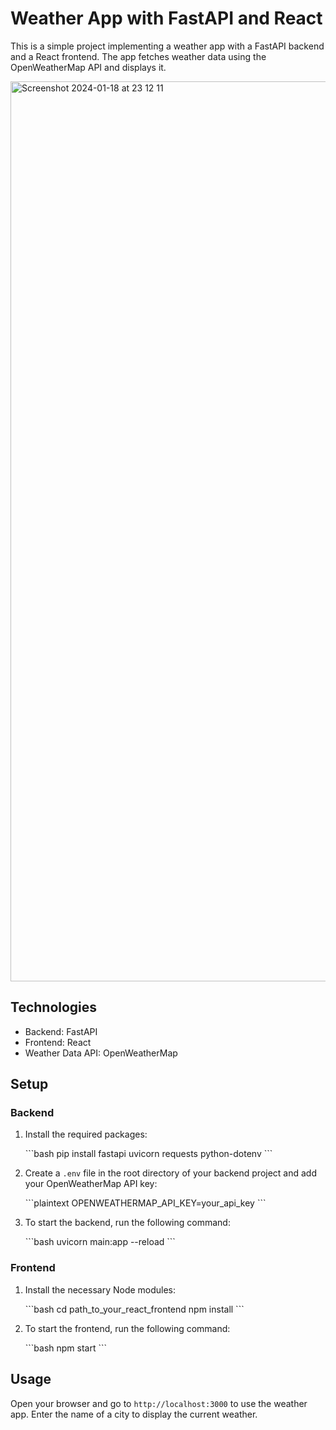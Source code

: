 # Weather App with FastAPI and React

This is a simple project implementing a weather app with a FastAPI backend and a React frontend. The app fetches weather data using the OpenWeatherMap API and displays it.

<img width="1440" alt="Screenshot 2024-01-18 at 23 12 11" src="https://github.com/larstrk/WeatherApp/assets/127292505/bd267edf-321f-43b2-9805-17b2f2a87494">

## Technologies

- Backend: FastAPI
- Frontend: React
- Weather Data API: OpenWeatherMap

## Setup

### Backend

1. Install the required packages:

   \```bash
   pip install fastapi uvicorn requests python-dotenv
   \```

2. Create a `.env` file in the root directory of your backend project and add your OpenWeatherMap API key:

   \```plaintext
   OPENWEATHERMAP_API_KEY=your_api_key
   \```

3. To start the backend, run the following command:

   \```bash
   uvicorn main:app --reload
   \```

### Frontend

1. Install the necessary Node modules:

   \```bash
   cd path_to_your_react_frontend
   npm install
   \```

2. To start the frontend, run the following command:

   \```bash
   npm start
   \```

## Usage

Open your browser and go to `http://localhost:3000` to use the weather app. Enter the name of a city to display the current weather.
